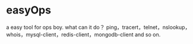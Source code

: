 # easyOps
a easy tool for ops boy. what can it do？ ping，tracert，telnet，nslookup，whois，mysql-client，redis-client，mongodb-client and so on.
